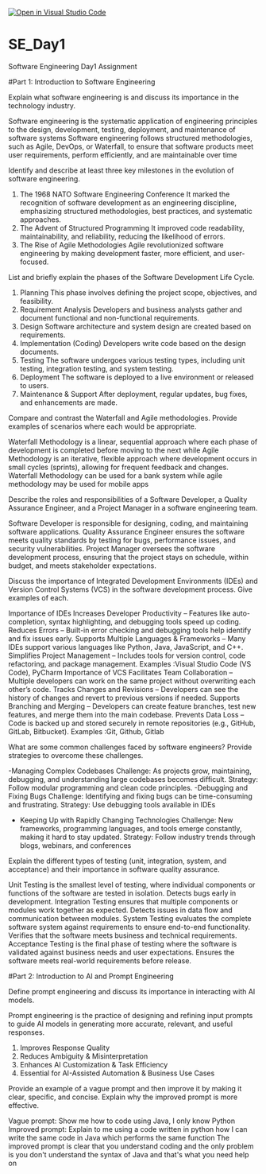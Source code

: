 [![Open in Visual Studio Code](https://classroom.github.com/assets/open-in-vscode-2e0aaae1b6195c2367325f4f02e2d04e9abb55f0b24a779b69b11b9e10269abc.svg)](https://classroom.github.com/online_ide?assignment_repo_id=18390490&assignment_repo_type=AssignmentRepo)
# SE_Day1
Software Engineering Day1 Assignment

#Part 1: Introduction to Software Engineering

Explain what software engineering is and discuss its importance in the technology industry.

Software engineering is the systematic application of engineering principles to the design, development, testing, deployment, and maintenance of software systems
Software engineering follows structured methodologies, such as Agile, DevOps, or Waterfall, to ensure that software products meet user requirements, perform efficiently, and are maintainable over time

Identify and describe at least three key milestones in the evolution of software engineering.

1. The 1968 NATO Software Engineering Conference
   It marked the recognition of software development as an engineering discipline, emphasizing structured methodologies, best practices, and systematic approaches.
2. The Advent of Structured Programming
   It improved code readability, maintainability, and reliability, reducing the likelihood of errors.
3. The Rise of Agile Methodologies
   Agile revolutionized software engineering by making development faster, more efficient, and user-focused.

List and briefly explain the phases of the Software Development Life Cycle.

1. Planning
This phase involves defining the project scope, objectives, and feasibility.
2. Requirement Analysis
Developers and business analysts gather and document functional and non-functional requirements.
3. Design
Software architecture and system design are created based on requirements.
4. Implementation (Coding)
Developers write code based on the design documents.
5. Testing
The software undergoes various testing types, including unit testing, integration testing, and system testing.
6. Deployment
The software is deployed to a live environment or released to users.
7. Maintenance & Support
After deployment, regular updates, bug fixes, and enhancements are made.

Compare and contrast the Waterfall and Agile methodologies. Provide examples of scenarios where each would be appropriate. 

Waterfall Methodology is a linear, sequential approach where each phase of development is completed before moving to the next while Agile Methodology is an iterative, flexible approach where development occurs in small cycles (sprints), allowing for frequent feedback and changes.
Waterfall Methodology can be used for a bank system while agile methodology may be used for mobile apps

Describe the roles and responsibilities of a Software Developer, a Quality Assurance Engineer, and a Project Manager in a software engineering team.

 Software Developer is responsible for designing, coding, and maintaining software applications.
 Quality Assurance Engineer ensures the software meets quality standards by testing for bugs, performance issues, and security vulnerabilities.
 Project Manager oversees the software development process, ensuring that the project stays on schedule, within budget, and meets stakeholder expectations.

Discuss the importance of Integrated Development Environments (IDEs) and Version Control Systems (VCS) in the software development process. Give examples of each.

Importance of IDEs
Increases Developer Productivity – Features like auto-completion, syntax highlighting, and debugging tools speed up coding.
Reduces Errors – Built-in error checking and debugging tools help identify and fix issues early.
Supports Multiple Languages & Frameworks – Many IDEs support various languages like Python, Java, JavaScript, and C++.
Simplifies Project Management – Includes tools for version control, code refactoring, and package management.
Examples :Visual Studio Code (VS Code), PyCharm
Importance of VCS
Facilitates Team Collaboration – Multiple developers can work on the same project without overwriting each other’s code.
Tracks Changes and Revisions – Developers can see the history of changes and revert to previous versions if needed.
Supports Branching and Merging – Developers can create feature branches, test new features, and merge them into the main codebase.
Prevents Data Loss – Code is backed up and stored securely in remote repositories (e.g., GitHub, GitLab, Bitbucket).
Examples :Git, Github, Gitlab

What are some common challenges faced by software engineers? Provide strategies to overcome these challenges.

-Managing Complex Codebases
Challenge: As projects grow, maintaining, debugging, and understanding large codebases becomes difficult.
Strategy: Follow modular programming and clean code principles.
-Debugging and Fixing Bugs
Challenge: Identifying and fixing bugs can be time-consuming and frustrating.
Strategy: Use debugging tools available in IDEs 
- Keeping Up with Rapidly Changing Technologies
Challenge: New frameworks, programming languages, and tools emerge constantly, making it hard to stay updated.
Strategy: Follow industry trends through blogs, webinars, and conferences

Explain the different types of testing (unit, integration, system, and acceptance) and their importance in software quality assurance.

Unit Testing is the smallest level of testing, where individual components or functions of the software are tested in isolation.
 Detects bugs early in development.
Integration Testing ensures that multiple components or modules work together as expected.
 Detects issues in data flow and communication between modules.
System Testing evaluates the complete software system against requirements to ensure end-to-end functionality.
  Verifies that the software meets business and technical requirements.
Acceptance Testing is the final phase of testing where the software is validated against business needs and user expectations. 
  Ensures the software meets real-world requirements before release.
  
#Part 2: Introduction to AI and Prompt Engineering


Define prompt engineering and discuss its importance in interacting with AI models.

Prompt engineering is the practice of designing and refining input prompts to guide AI models in generating more accurate, relevant, and useful responses. 
 1. Improves Response Quality
 2. Reduces Ambiguity & Misinterpretation
 3. Enhances AI Customization & Task Efficiency
 4.  Essential for AI-Assisted Automation & Business Use Cases
    
Provide an example of a vague prompt and then improve it by making it clear, specific, and concise. Explain why the improved prompt is more effective.

Vague prompt: Show me how to code using Java, I only know Python
Improved prompt: Explain to me using a code written in python how I can write the same code in Java which performs the same function
The improved prompt is clear that you understand coding and the only problem is you don't understand the syntax of Java and that's what you need help on
